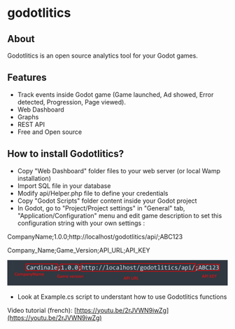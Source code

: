 # godotlitics

## About
Godotlitics is an open source analytics tool for your Godot games.

## Features
- Track events inside Godot game (Game launched, Ad showed, Error detected, Progression, Page viewed).
- Web Dashboard
- Graphs
- REST API
- Free and Open source

## How to install Godotlitics?
- Copy "Web Dashboard" folder files to your web server (or local Wamp installation)
- Import SQL file in your database
- Modify api/Helper.php file to define your credentials
- Copy "Godot Scripts" folder content inside your Godot project
- In Godot, go to "Project/Project settings" in "General" tab, "Application/Configuration" menu and edit game description to set this configuration string with your own settings :

CompanyName;1.0.0;http://localhost/godotlitics/api/;ABC123

Company_Name;Game_Version;API_URL;API_KEY

![Image](configuration-string.png "Configuration")

- Look at Example.cs script to understant how to use Godotlitics functions

Video tutorial (french): [https://youtu.be/2rJVWN9iwZg](https://youtu.be/2rJVWN9iwZg)
